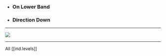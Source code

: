 
* ### On Lower Band
* ### Direction Down

---

![](/assets/images/2022-02-05-19-14-38.png)

---

All [[ind.levels]]